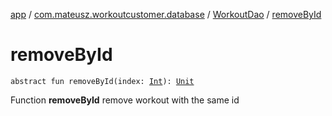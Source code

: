[app](../../index.md) / [com.mateusz.workoutcustomer.database](../index.md) / [WorkoutDao](index.md) / [removeById](./remove-by-id.md)

# removeById

`abstract fun removeById(index: `[`Int`](https://kotlinlang.org/api/latest/jvm/stdlib/kotlin/-int/index.html)`): `[`Unit`](https://kotlinlang.org/api/latest/jvm/stdlib/kotlin/-unit/index.html)

Function **removeById** remove workout with the same id

